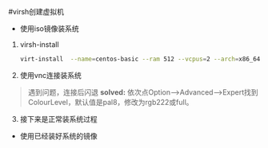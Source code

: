 #virsh创建虚拟机
- 使用iso镜像装系统

1. virsh-install 
	```bash
	virt-install  --name=centos-basic --ram 512 --vcpus=2 --arch=x86_64 --os-type=linux --disk path=/home/ubuntu/centos-basic.qcow2,device=disk,bus=virtio,format=qcow2 --accelerate --cdrom /home/ubuntu/CentOS-7-x86_64-DVD-1511.iso --graphics vnc --network bridge=br0 --force --autostart
	```

2. 使用vnc连接装系统
>遇到问题，连接后闪退
>**solved:** 依次点Option-->Advanced-->Expert找到ColourLevel，默认值是pal8，修改为rgb222或full。

3. 接下来是正常装系统过程


- 使用已经装好系统的镜像
